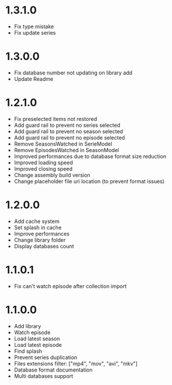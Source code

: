 # 1.3.1.0
- Fix type mistake
- Fix update series

# 1.3.0.0
- Fix database number not updating on library add
- Update Readme

# 1.2.1.0
- Fix preselected items not restored
- Add guard rail to prevent no series selected
- Add guard rail to prevent no season selected
- Add guard rail to prevent no episode selected
- Remove SeasonsWatched in SerieModel
- Remove EpisodesWatched in SeasonModel
- Improved performances due to database format size reduction
- Improved loading speed
- Improved closing speed
- Change assembly build version
- Change placeholder file uri location (to prevent format issues)

# 1.2.0.0
- Add cache system
- Set splash in cache
- Improve performances
- Change library folder
- Display databases count

# 1.1.0.1
- Fix can't watch episode after collection import

# 1.1.0.0
- Add library
- Watch episode
- Load latest season
- Load latest episode
- Find splash
- Prevent series duplication
- Files extensions filter: ["mp4", "mov", "avi", "mkv"]
- Database format documentation
- Multi databases support